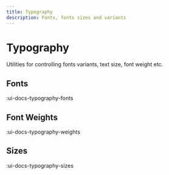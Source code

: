 ```yaml
---
title: Typography
description: Fonts, fonts sizes and variants
---
```


# Typography

Utilities for controlling fonts variants, text size, font weight etc.

## Fonts

:ui-docs-typography-fonts

## Font Weights

:ui-docs-typography-weights

## Sizes

:ui-docs-typography-sizes
